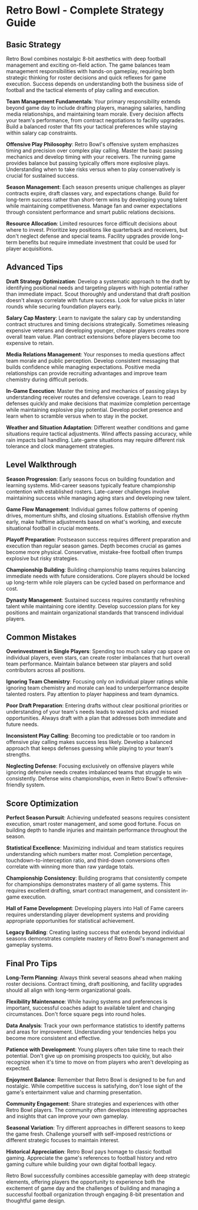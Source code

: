 # Retro Bowl - Complete Strategy Guide

## Basic Strategy

Retro Bowl combines nostalgic 8-bit aesthetics with deep football management and exciting on-field action. The game balances team management responsibilities with hands-on gameplay, requiring both strategic thinking for roster decisions and quick reflexes for game execution. Success depends on understanding both the business side of football and the tactical elements of play calling and execution.

**Team Management Fundamentals**: Your primary responsibility extends beyond game day to include drafting players, managing salaries, handling media relationships, and maintaining team morale. Every decision affects your team's performance, from contract negotiations to facility upgrades. Build a balanced roster that fits your tactical preferences while staying within salary cap constraints.

**Offensive Play Philosophy**: Retro Bowl's offensive system emphasizes timing and precision over complex play calling. Master the basic passing mechanics and develop timing with your receivers. The running game provides balance but passing typically offers more explosive plays. Understanding when to take risks versus when to play conservatively is crucial for sustained success.

**Season Management**: Each season presents unique challenges as player contracts expire, draft classes vary, and expectations change. Build for long-term success rather than short-term wins by developing young talent while maintaining competitiveness. Manage fan and owner expectations through consistent performance and smart public relations decisions.

**Resource Allocation**: Limited resources force difficult decisions about where to invest. Prioritize key positions like quarterback and receivers, but don't neglect defense and special teams. Facility upgrades provide long-term benefits but require immediate investment that could be used for player acquisitions.

## Advanced Tips

**Draft Strategy Optimization**: Develop a systematic approach to the draft by identifying positional needs and targeting players with high potential rather than immediate impact. Scout thoroughly and understand that draft position doesn't always correlate with future success. Look for value picks in later rounds while securing foundation players early.

**Salary Cap Mastery**: Learn to navigate the salary cap by understanding contract structures and timing decisions strategically. Sometimes releasing expensive veterans and developing younger, cheaper players creates more overall team value. Plan contract extensions before players become too expensive to retain.

**Media Relations Management**: Your responses to media questions affect team morale and public perception. Develop consistent messaging that builds confidence while managing expectations. Positive media relationships can provide recruiting advantages and improve team chemistry during difficult periods.

**In-Game Execution**: Master the timing and mechanics of passing plays by understanding receiver routes and defensive coverage. Learn to read defenses quickly and make decisions that maximize completion percentage while maintaining explosive play potential. Develop pocket presence and learn when to scramble versus when to stay in the pocket.

**Weather and Situation Adaptation**: Different weather conditions and game situations require tactical adjustments. Wind affects passing accuracy, while rain impacts ball handling. Late-game situations may require different risk tolerance and clock management strategies.

## Level Walkthrough

**Season Progression**: Early seasons focus on building foundation and learning systems. Mid-career seasons typically feature championship contention with established rosters. Late-career challenges involve maintaining success while managing aging stars and developing new talent.

**Game Flow Management**: Individual games follow patterns of opening drives, momentum shifts, and closing situations. Establish offensive rhythm early, make halftime adjustments based on what's working, and execute situational football in crucial moments.

**Playoff Preparation**: Postseason success requires different preparation and execution than regular season games. Depth becomes crucial as games become more physical. Conservative, mistake-free football often trumps explosive but risky strategies.

**Championship Building**: Building championship teams requires balancing immediate needs with future considerations. Core players should be locked up long-term while role players can be cycled based on performance and cost.

**Dynasty Management**: Sustained success requires constantly refreshing talent while maintaining core identity. Develop succession plans for key positions and maintain organizational standards that transcend individual players.

## Common Mistakes

**Overinvestment in Single Players**: Spending too much salary cap space on individual players, even stars, can create roster imbalances that hurt overall team performance. Maintain balance between star players and solid contributors across all positions.

**Ignoring Team Chemistry**: Focusing only on individual player ratings while ignoring team chemistry and morale can lead to underperformance despite talented rosters. Pay attention to player happiness and team dynamics.

**Poor Draft Preparation**: Entering drafts without clear positional priorities or understanding of your team's needs leads to wasted picks and missed opportunities. Always draft with a plan that addresses both immediate and future needs.

**Inconsistent Play Calling**: Becoming too predictable or too random in offensive play calling makes success less likely. Develop a balanced approach that keeps defenses guessing while playing to your team's strengths.

**Neglecting Defense**: Focusing exclusively on offensive players while ignoring defensive needs creates imbalanced teams that struggle to win consistently. Defense wins championships, even in Retro Bowl's offensive-friendly system.

## Score Optimization

**Perfect Season Pursuit**: Achieving undefeated seasons requires consistent execution, smart roster management, and some good fortune. Focus on building depth to handle injuries and maintain performance throughout the season.

**Statistical Excellence**: Maximizing individual and team statistics requires understanding which numbers matter most. Completion percentage, touchdown-to-interception ratio, and third-down conversions often correlate with winning more than raw yardage totals.

**Championship Consistency**: Building programs that consistently compete for championships demonstrates mastery of all game systems. This requires excellent drafting, smart contract management, and consistent in-game execution.

**Hall of Fame Development**: Developing players into Hall of Fame careers requires understanding player development systems and providing appropriate opportunities for statistical achievement.

**Legacy Building**: Creating lasting success that extends beyond individual seasons demonstrates complete mastery of Retro Bowl's management and gameplay systems.

## Final Pro Tips

**Long-Term Planning**: Always think several seasons ahead when making roster decisions. Contract timing, draft positioning, and facility upgrades should all align with long-term organizational goals.

**Flexibility Maintenance**: While having systems and preferences is important, successful coaches adapt to available talent and changing circumstances. Don't force square pegs into round holes.

**Data Analysis**: Track your own performance statistics to identify patterns and areas for improvement. Understanding your tendencies helps you become more consistent and effective.

**Patience with Development**: Young players often take time to reach their potential. Don't give up on promising prospects too quickly, but also recognize when it's time to move on from players who aren't developing as expected.

**Enjoyment Balance**: Remember that Retro Bowl is designed to be fun and nostalgic. While competitive success is satisfying, don't lose sight of the game's entertainment value and charming presentation.

**Community Engagement**: Share strategies and experiences with other Retro Bowl players. The community often develops interesting approaches and insights that can improve your own gameplay.

**Seasonal Variation**: Try different approaches in different seasons to keep the game fresh. Challenge yourself with self-imposed restrictions or different strategic focuses to maintain interest.

**Historical Appreciation**: Retro Bowl pays homage to classic football gaming. Appreciate the game's references to football history and retro gaming culture while building your own digital football legacy.

Retro Bowl successfully combines accessible gameplay with deep strategic elements, offering players the opportunity to experience both the excitement of game day and the challenges of building and managing a successful football organization through engaging 8-bit presentation and thoughtful game design.